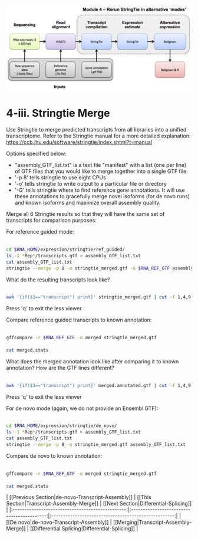 ![RNA-seq Flowchart - Module 5](Images/RNA-seq_Flowchart5.png)

# 4-iii. Stringtie Merge
Use Stringtie to merge predicted transcripts from all libraries into a unified transcriptome. Refer to the Stringtie manual for a more detailed explanation:
https://ccb.jhu.edu/software/stringtie/index.shtml?t=manual	

Options specified below:
* "assembly_GTF_list.txt" is a text file "manifest" with a list (one per line) of GTF files that you would like to merge together into a single GTF file. 
* '-p 8' tells stringtie to use eight CPUs
* '-o' tells stringtie to write output to a particular file or directory
* '-G' tells stringtie where to find reference gene annotations. It will use these annotations to gracefully merge novel isoforms (for de novo runs) and known isoforms and maximize overall assembly quality.
	
Merge all 6 Stringtie results so that they will have the same set of transcripts for comparison purposes:
	
For reference guided mode:

```bash

cd $RNA_HOME/expression/stringtie/ref_guided/
ls -1 *Rep*/transcripts.gtf > assembly_GTF_list.txt
cat assembly_GTF_list.txt
stringtie --merge -p 8 -o stringtie_merged.gtf -G $RNA_REF_GTF assembly_GTF_list.txt

```

What do the resulting transcripts look like?

```bash

awk '{if($3=="transcript") print}' stringtie_merged.gtf | cut -f 1,4,9 | less

```

Press 'q' to exit the less viewer

Compare reference guided transcripts to known annotation:

```bash

gffcompare -r $RNA_REF_GTF -o merged stringtie_merged.gtf

cat merged.stats

```

What does the merged annotation look like after comparing it to known annotation?  How are the GTF lines different?

```bash

awk '{if($3=="transcript") print}' merged.annotated.gtf | cut -f 1,4,9 | less

```

Press 'q' to exit the less viewer


For de novo mode (again, we do not provide an Ensembl GTF):

```bash

cd $RNA_HOME/expression/stringtie/de_novo/
ls -1 *Rep*/transcripts.gtf > assembly_GTF_list.txt
cat assembly_GTF_list.txt
stringtie --merge -p 8 -o stringtie_merged.gtf assembly_GTF_list.txt

```

Compare de novo to known annotation:

```bash

gffcompare -r $RNA_REF_GTF -o merged stringtie_merged.gtf

cat merged.stats

```

| [[Previous Section|de-novo-Transcript-Assembly]] | [[This Section|Transcript-Assembly-Merge]] | [[Next Section|Differential-Splicing]]    |
|:------------------------------------------------:|:------------------------------------------:|:----------------------------------------------------:|
| [[De novo|de-novo-Transcript-Assembly]]          | [[Merging|Transcript-Assembly-Merge]]      | [[Differential Splicing|Differential-Splicing]] |

